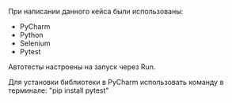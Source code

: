 

При написании данного кейса были использованы:
  * PyCharm
  * Python
  * Selenium
  * Pytest

Автотесты настроены на запуск через Run.

Для установки библиотеки в PyCharm использовать команду в терминале: "pip install pytest"
